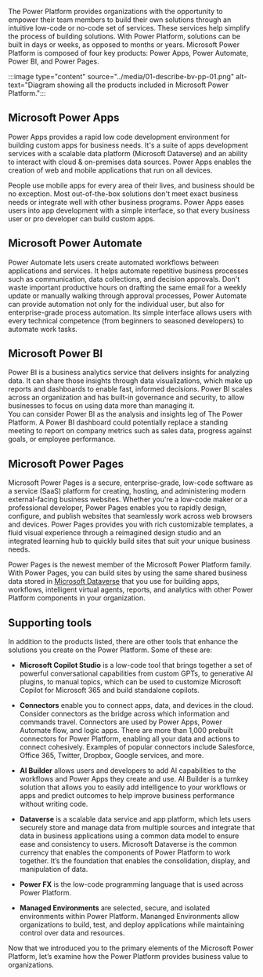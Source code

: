 The Power Platform provides organizations with the opportunity to empower their team members to build their own solutions through an intuitive low-code or no-code set of services. These services help simplify the process of building solutions. With Power Platform, solutions can be built in days or weeks, as opposed to months or years. Microsoft Power Platform is composed of four key products: Power Apps, Power Automate, Power BI, and Power Pages.

:::image type="content" source="../media/01-describe-bv-pp-01.png" alt-text="Diagram showing all the products included in Microsoft Power Platform.":::

## Microsoft Power Apps

Power Apps provides a rapid low code development environment for building custom apps for business needs. It's a suite of apps development services with a scalable data platform (Microsoft Dataverse) and an ability to interact with cloud & on-premises data sources. Power Apps enables the creation of web and mobile applications that run on all devices. 

People use mobile apps for every area of their lives, and business should be no exception. Most out-of-the-box solutions don't meet exact business needs or integrate well with other business programs. Power Apps eases users into app development with a simple interface, so that every business user or pro developer can build custom apps.


## Microsoft Power Automate

Power Automate lets users create automated workflows between applications and services. It helps automate repetitive business processes such as communication, data collections, and decision approvals. Don't waste important productive hours on drafting the same email for a weekly update or manually walking through approval processes, Power Automate can provide automation not only for the individual user, but also for enterprise-grade process automation. Its simple interface allows users with every technical competence (from beginners to seasoned developers) to automate work tasks.

## Microsoft Power BI

Power BI is a business analytics service that delivers insights for analyzing data. It can share those insights through data visualizations, which make up reports and dashboards to enable fast, informed decisions. Power BI scales across an organization and has built-in governance and security, to allow businesses to focus on using data more than managing it.  
‎You can consider Power BI as the analysis and insights leg of The Power Platform. A Power BI dashboard could potentially replace a standing meeting to report on company metrics such as sales data, progress against goals, or employee performance.

## Microsoft Power Pages

Microsoft Power Pages is a secure, enterprise-grade, low-code software as a service (SaaS) platform for creating, hosting, and administering modern external-facing business websites. Whether you're a low-code maker or a professional developer, Power Pages enables you to rapidly design, configure, and publish websites that seamlessly work across web browsers and devices. Power Pages provides you with rich customizable templates, a fluid visual experience through a reimagined design studio and an integrated learning hub to quickly build sites that suit your unique business needs.

Power Pages is the newest member of the Microsoft Power Platform family. With Power Pages, you can build sites by using the same shared business data stored in [Microsoft Dataverse](/power-apps/maker/data-platform/data-platform-intro) that you use for building apps, workflows, intelligent virtual agents, reports, and analytics with other Power Platform components in your organization.


## Supporting tools

In addition to the products listed, there are other tools that enhance the solutions you create on the Power Platform. Some of these are:

- **Microsoft Copilot Studio** is a low-code tool that brings together a set of powerful conversational capabilities from custom GPTs, to generative AI plugins, to manual topics, which can be used to customize Microsoft Copilot for Microsoft 365 and build standalone copilots.

- **Connectors** enable you to connect apps, data, and devices in the cloud. Consider connectors as the bridge across which information and commands travel. Connectors are used by Power Apps, Power Automate flow, and logic apps. There are more than 1,000 prebuilt connectors for Power Platform, enabling all your data and actions to connect cohesively. Examples of popular connectors include Salesforce, Office 365, Twitter, Dropbox, Google services, and more.

- **AI Builder** allows users and developers to add AI capabilities to the workflows and Power Apps they create and use. AI Builder is a turnkey solution that allows you to easily add intelligence to your workflows or apps and predict outcomes to help improve business performance without writing code.

- **Dataverse** is a scalable data service and app platform, which lets users securely store and manage data from multiple sources and integrate that data in business applications using a common data model to ensure ease and consistency to users. Microsoft Dataverse is the common currency that enables the components of Power Platform to work together. It’s the foundation that enables the consolidation, display, and manipulation of data.

- **Power FX** is the low-code programming language that is used across Power Platform.

- **Managed Environments** are selected, secure, and isolated environments within Power Platform. Mananged Environments allow organizations to build, test, and deploy applications while maintaining control over data and resources.





Now that we introduced you to the primary elements of the Microsoft Power Platform, let’s examine how the Power Platform provides business value to organizations. 
